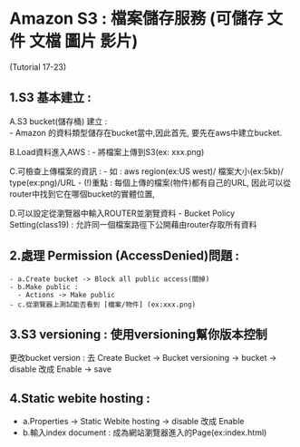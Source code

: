 
# Amazon S3 :  檔案儲存服務 (可儲存 文件 文檔 圖片 影片)
  (Tutorial 17-23)

## 1.S3 基本建立 : 
  A.S3 bucket(儲存桶) 建立 :  
    - Amazon 的資料類型儲存在bucket當中,因此首先, 要先在aws中建立bucket.
  
  B.Load資料進入AWS : 
    - 將檔案上傳到S3(ex: xxx.png)

  C.可檢查上傳檔案的資訊 : 
    - 如 : aws region(ex:US west)/ 檔案大小(ex:5kb)/ type(ex:png)/URL
    - (!)重點 : 每個上傳的檔案(物件)都有自己的URL, 因此可以從router中找到它在哪個bucket的實體位置,

  D.可以設定從瀏覽器中輸入ROUTER並瀏覽資料
    - Bucket Policy Setting(class19) : 允許同一個檔案路徑下公開藉由router存取所有資料

## 2.處理 Permission (AccessDenied)問題 : 
    - a.Create bucket -> Block all public access(關掉)
    - b.Make public :
      - Actions -> Make public
    - c.從瀏覽器上測試能否看到 [檔案/物件] (ex:xxx.png)

## 3.S3 versioning : 使用versioning幫你版本控制 
  更改bucket version : 去 Create Bucket -> Bucket versioning -> bucket -> disable 改成 Enable -> save

## 4.Static webite hosting : 
   - a.Properties -> Static Webite hosting -> disable 改成 Enable
   - b.輸入index document : 成為網站瀏覽器進入的Page(ex:index.html)

